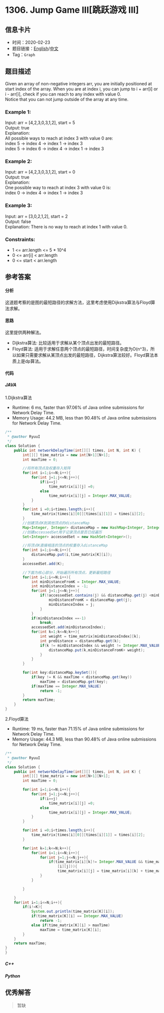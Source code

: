 # 1306. Jump Game III[跳跃游戏 III]

## 信息卡片

* 时间：2020-02-23
* 题目链接：[English](https://leetcode.com/problems/jump-game-iii/)/[中文](https://leetcode-cn.com/problems/jump-game-iii/)
* Tag：`Graph`
## 题目描述
Given an array of non-negative integers arr, you are initially positioned at start index of the array. When you are at index i, you can jump to i + arr[i] or i - arr[i], check if you can reach to any index with value 0.  
Notice that you can not jump outside of the array at any time.  

### Example 1:  
Input: arr = [4,2,3,0,3,1,2], start = 5  
Output: true  
Explanation:  
All possible ways to reach at index 3 with value 0 are:  
index 5 -> index 4 -> index 1 -> index 3  
index 5 -> index 6 -> index 4 -> index 1 -> index 3  

### Example 2:  
Input: arr = [4,2,3,0,3,1,2], start = 0  
Output: true  
Explanation:  
One possible way to reach at index 3 with value 0 is:  
index 0 -> index 4 -> index 1 -> index 3 

### Example 3: 
Input: arr = [3,0,2,1,2], start = 2  
Output: false  
Explanation: There is no way to reach at index 1 with value 0.  

### Constraints:
* 1 <= arr.length <= 5 * 10^4
* 0 <= arr[i] < arr.length
* 0 <= start < arr.length  


## 参考答案   


#### 分析

这道题考察的是图的最短路径的求解方法，这里考虑使用Dijkstra算法与Floyd算法求解。

#### 思路
这里提供两种解法。
* Dijkstra算法: 比较适用于求解从某个顶点出发的最短路径。
* Floyd算法: 适用于求解任意两个顶点的最短路径，时间复杂度为O(n^3)，所以如果只需要求解从某顶点出发的最短路径，Dijkstra算法较好。Floyd算法本质上是dp算法。

#### 代码

##### JAVA

1.Dijkstra算法

* Runtime: 6 ms, faster than 97.06% of Java online submissions for Network Delay Time.
* Memory Usage: 44.2 MB, less than 90.48% of Java online submissions for Network Delay Time.

```Java
/**
 * @author RyuuI
 */
class Solution {
	public int networkDelayTime(int[][] times, int N, int K) {
		int[][] time_matrix = new int[N+1][N+1];
		int maxTime = 0;

		//将所有顶点及权重存入矩阵
		for(int i=1;i<=N;i++){
			for(int j=1;j<=N;j++){
				if(i==j)
					time_matrix[i][j] =0;
				else
					time_matrix[i][j] = Integer.MAX_VALUE;
			}
		}
		for(int i =0;i<times.length;i++){
			time_matrix[times[i][0]][times[i][1]] = times[i][2];
		}
		//创建顶点K到其他顶点的distanceMap
		Map<Integer, Integer> distanceMap = new HashMap<Integer, Integer>();
		//创建accessedSet用于记录顶点是否已经遍历
		Set<Integer> accessedSet = new HashSet<Integer>();

		//将顶点K直接相连的顶点的权重存入distanceMap
		for(int i=1;i<=N;i++){
			distanceMap.put(i,time_matrix[K][i]);
		}
		accessedSet.add(K);

		//下面为核心部分，开始遍历所有顶点，更新最短路径
		for(int i=1;i<=N;i++){
			int minDistanceFromK = Integer.MAX_VALUE;
			int minDistanceIndex = -1;
			for(int j=1;j<=N;j++){
				if(!accessedSet.contains(j) && distanceMap.get(j) <minDistanceFromK){
					minDistanceFromK = distanceMap.get(j);
					minDistanceIndex = j;
				}
			}
			if(minDistanceIndex ==-1)
				break;
			accessedSet.add(minDistanceIndex);
			for(int k=1;k<=N;k++){
				int weight = time_matrix[minDistanceIndex][k];
				int preDistance = distanceMap.get(k);
				if(k != minDistanceIndex && weight != Integer.MAX_VALUE && (minDistanceFromK+ weight< preDistance)){
					distanceMap.put(k,minDistanceFromK+ weight);
				}
			}
		}

		for(int key:distanceMap.keySet()){
			if(key != K && maxTime < distanceMap.get(key))
				maxTime = distanceMap.get(key);
			if(maxTime == Integer.MAX_VALUE)
				return -1;
		}
		return maxTime;
	}
}
```


2.Floyd算法

* Runtime: 19 ms, faster than 71.15% of Java online submissions for Network Delay Time.
* Memory Usage: 44.3 MB, less than 90.48% of Java online submissions for Network Delay Time.

```Java
/**
 * @author RyuuI
 */
class Solution {
	public int networkDelayTime(int[][] times, int N, int K) {
		int[][] time_matrix = new int[N+1][N+1];
		int maxTime = 0;

		for(int i=1;i<=N;i++){
			for(int j=1;j<=N;j++){
				if(i==j)
					time_matrix[i][j] =0;
				else
					time_matrix[i][j] = Integer.MAX_VALUE;
			}
		}

		for(int i =0;i<times.length;i++){
			time_matrix[times[i][0]][times[i][1]] = times[i][2];
		}

		for(int k=1;k<=N;k++){
			for(int i=1;i<=N;i++){
				for(int j=1;j<=N;j++){
					if(time_matrix[i][k]!= Integer.MAX_VALUE && time_matrix[k][j] != Integer.MAX_VALUE &&((time_matrix[i][k]+time_matrix[k][j])<time_matrix
						[i][j])){
						time_matrix[i][j] = time_matrix[i][k] + time_matrix[k][j];
				}
			}

		}

	}
	for(int i=1;i<=N;i++){
		if(i!=K){
			System.out.println(time_matrix[K][i]);
			if(time_matrix[K][i] == Integer.MAX_VALUE)
				return -1;
			else if(time_matrix[K][i] > maxTime)
				maxTime = time_matrix[K][i];
		}
	}
	return maxTime;
}
}
```

##### C++


##### Python


## 优秀解答

>暂缺
